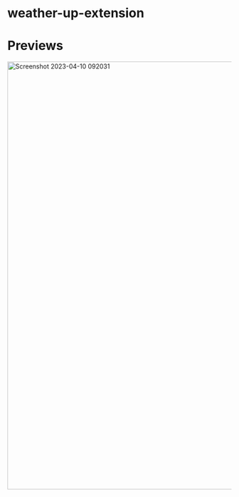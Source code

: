 # weather-up-extension

# Previews 
<img width="960" alt="Screenshot 2023-04-10 092031" src="https://user-images.githubusercontent.com/83717665/230822303-6c10dda8-e204-4cca-98be-176757f5e090.png">
